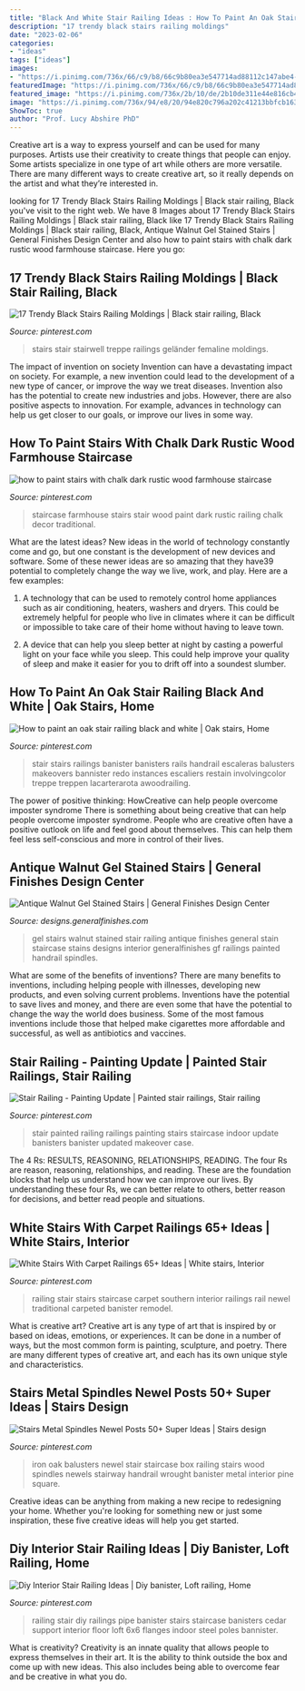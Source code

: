 ```yaml
---
title: "Black And White Stair Railing Ideas : How To Paint An Oak Stair Railing Black And White"
description: "17 trendy black stairs railing moldings"
date: "2023-02-06"
categories:
- "ideas"
tags: ["ideas"]
images:
- "https://i.pinimg.com/736x/66/c9/b8/66c9b80ea3e547714ad88112c147abe4--painted-stair-railings-indoor-railing.jpg"
featuredImage: "https://i.pinimg.com/736x/66/c9/b8/66c9b80ea3e547714ad88112c147abe4--painted-stair-railings-indoor-railing.jpg"
featured_image: "https://i.pinimg.com/736x/2b/10/de/2b10de311e44e816cb47de2561d22d9b.jpg"
image: "https://i.pinimg.com/736x/94/e8/20/94e820c796a202c41213bbfcb1637ec0.jpg"
ShowToc: true
author: "Prof. Lucy Abshire PhD"
---
```



Creative art is a way to express yourself and can be used for many purposes. Artists use their creativity to create things that people can enjoy. Some artists specialize in one type of art while others are more versatile. There are many different ways to create creative art, so it really depends on the artist and what they’re interested in.

	

		
looking for 17 Trendy Black Stairs Railing Moldings | Black stair railing, Black you've visit to the right web. We have 8 Images about 17 Trendy Black Stairs Railing Moldings | Black stair railing, Black like 17 Trendy Black Stairs Railing Moldings | Black stair railing, Black, Antique Walnut Gel Stained Stairs | General Finishes Design Center and also how to paint stairs with chalk dark rustic wood farmhouse staircase. Here you go:
		
    
## 17 Trendy Black Stairs Railing Moldings | Black Stair Railing, Black

<img loading=lazy src="https://i.pinimg.com/736x/b3/a0/71/b3a0710b7ff7d57cec290d2321b29307.jpg" onerror="this.onerror=null;this.src='https://tse3.mm.bing.net/th?id=OIP.E6ecrKfHKdHnrAZ_TlAWQAAAAA&amp;pid=15.1';" alt="17 Trendy Black Stairs Railing Moldings | Black stair railing, Black">

_Source: pinterest.com_

>stairs stair stairwell treppe railings geländer femaline moldings. 

	

The impact of invention on society
Invention can have a devastating impact on society. For example, a new invention could lead to the development of a new type of cancer, or improve the way we treat diseases. Invention also has the potential to create new industries and jobs. However, there are also positive aspects to innovation. For example, advances in technology can help us get closer to our goals, or improve our lives in some way.

    
## How To Paint Stairs With Chalk Dark Rustic Wood Farmhouse Staircase

<img loading=lazy src="https://i.pinimg.com/736x/9b/50/8b/9b508b4c367559b3bde684f66e73aee7.jpg" onerror="this.onerror=null;this.src='https://tse1.mm.bing.net/th?id=OIP.3yxP8GbkRyTv28erVTpdYwHaLH&amp;pid=15.1';" alt="how to paint stairs with chalk dark rustic wood farmhouse staircase">

_Source: pinterest.com_

>staircase farmhouse stairs stair wood paint dark rustic railing chalk decor traditional. 

	

What are the latest ideas?
New ideas in the world of technology constantly come and go, but one constant is the development of new devices and software. Some of these newer ideas are so amazing that they have39 potential to completely change the way we live, work, and play. Here are a few examples:
1. A technology that can be used to remotely control home appliances such as air conditioning, heaters, washers and dryers. This could be extremely helpful for people who live in climates where it can be difficult or impossible to take care of their home without having to leave town.

2. A device that can help you sleep better at night by casting a powerful light on your face while you sleep. This could help improve your quality of sleep and make it easier for you to drift off into a soundest slumber.


    
## How To Paint An Oak Stair Railing Black And White | Oak Stairs, Home

<img loading=lazy src="https://i.pinimg.com/736x/1c/68/f9/1c68f97a3d95a6c2f88a91eae620b6ba.jpg" onerror="this.onerror=null;this.src='https://tse3.mm.bing.net/th?id=OIP.bg9zlh9pmANflRAwNbosIAHaRu&amp;pid=15.1';" alt="How to paint an oak stair railing black and white | Oak stairs, Home">

_Source: pinterest.com_

>stair stairs railings banister banisters rails handrail escaleras balusters makeovers bannister redo instances escaliers restain involvingcolor treppe treppen lacarterarota awoodrailing. 

	

The power of positive thinking: HowCreative can help people overcome imposter syndrome
There is something about being creative that can help people overcome imposter syndrome. People who are creative often have a positive outlook on life and feel good about themselves. This can help them feel less self-conscious and more in control of their lives.

    
## Antique Walnut Gel Stained Stairs | General Finishes Design Center

<img loading=lazy src="https://designs.generalfinishes.com/sites/default/files/post-images/scd-gel-stain-erin-20160925-lauren-otto-stairs-antique-walnut-gel-stain-general-finishes.jpg" onerror="this.onerror=null;this.src='https://tse3.mm.bing.net/th?id=OIP.N9-22z0VKsiy3vnXf8UBpAHaKB&amp;pid=15.1';" alt="Antique Walnut Gel Stained Stairs | General Finishes Design Center">

_Source: designs.generalfinishes.com_

>gel stairs walnut stained stair railing antique finishes general stain staircase stains designs interior generalfinishes gf railings painted handrail spindles. 

	

What are some of the benefits of inventions?
There are many benefits to inventions, including helping people with illnesses, developing new products, and even solving current problems. Inventions have the potential to save lives and money, and there are even some that have the potential to change the way the world does business. Some of the most famous inventions include those that helped make cigarettes more affordable and successful, as well as antibiotics and vaccines.

    
## Stair Railing - Painting Update | Painted Stair Railings, Stair Railing

<img loading=lazy src="https://i.pinimg.com/736x/66/c9/b8/66c9b80ea3e547714ad88112c147abe4--painted-stair-railings-indoor-railing.jpg" onerror="this.onerror=null;this.src='https://tse2.mm.bing.net/th?id=OIP.sseWhdznk4D7shQBqEprSAHaJ3&amp;pid=15.1';" alt="Stair Railing - Painting Update | Painted stair railings, Stair railing">

_Source: pinterest.com_

>stair painted railing railings painting stairs staircase indoor update banisters banister updated makeover case. 

	

The 4 Rs: RESULTS, REASONING, RELATIONSHIPS, READING.
The four Rs are reason, reasoning, relationships, and reading. These are the foundation blocks that help us understand how we can improve our lives. By understanding these four Rs, we can better relate to others, better reason for decisions, and better read people and situations.

    
## White Stairs With Carpet Railings 65+ Ideas | White Stairs, Interior

<img loading=lazy src="https://i.pinimg.com/736x/2b/27/48/2b2748a250ba5d6522f9454b66b720a7.jpg" onerror="this.onerror=null;this.src='https://tse1.mm.bing.net/th?id=OIP.xn0ufFM5EwrLlmD0f_L1KgAAAA&amp;pid=15.1';" alt="White Stairs With Carpet Railings 65+ Ideas | White stairs, Interior">

_Source: pinterest.com_

>railing stair stairs staircase carpet southern interior railings rail newel traditional carpeted banister remodel. 

	

What is creative art?
Creative art is any type of art that is inspired by or based on ideas, emotions, or experiences. It can be done in a number of ways, but the most common form is painting, sculpture, and poetry. There are many different types of creative art, and each has its own unique style and characteristics.

    
## Stairs Metal Spindles Newel Posts 50+ Super Ideas | Stairs Design

<img loading=lazy src="https://i.pinimg.com/736x/2b/10/de/2b10de311e44e816cb47de2561d22d9b.jpg" onerror="this.onerror=null;this.src='https://tse3.mm.bing.net/th?id=OIP.33z4-dDii7U_B0AYd9sMNwAAAA&amp;pid=15.1';" alt="Stairs Metal Spindles Newel Posts 50+ Super Ideas | Stairs design">

_Source: pinterest.com_

>iron oak balusters newel stair staircase box railing stairs wood spindles newels stairway handrail wrought banister metal interior pine square. 

	

Creative ideas can be anything from making a new recipe to redesigning your home. Whether you're looking for something new or just some inspiration, these five creative ideas will help you get started.

    
## Diy Interior Stair Railing Ideas | Diy Banister, Loft Railing, Home

<img loading=lazy src="https://i.pinimg.com/736x/94/e8/20/94e820c796a202c41213bbfcb1637ec0.jpg" onerror="this.onerror=null;this.src='https://tse4.mm.bing.net/th?id=OIP.R6J_057uROGFR0NKJ_f1RAHaJ3&amp;pid=15.1';" alt="Diy Interior Stair Railing Ideas | Diy banister, Loft railing, Home">

_Source: pinterest.com_

>railing stair diy railings pipe banister stairs staircase banisters cedar support interior floor loft 6x6 flanges indoor steel poles bannister. 

	

What is creativity?
Creativity is an innate quality that allows people to express themselves in their art. It is the ability to think outside the box and come up with new ideas. This also includes being able to overcome fear and be creative in what you do.

